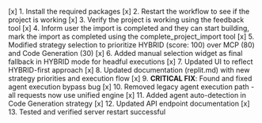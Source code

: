 [x] 1. Install the required packages
[x] 2. Restart the workflow to see if the project is working
[x] 3. Verify the project is working using the feedback tool
[x] 4. Inform user the import is completed and they can start building, mark the import as completed using the complete_project_import tool
[x] 5. Modified strategy selection to prioritize HYBRID (score: 100) over MCP (80) and Code Generation (30)
[x] 6. Added manual selection widget as final fallback in HYBRID mode for headful executions
[x] 7. Updated UI to reflect HYBRID-first approach
[x] 8. Updated documentation (replit.md) with new strategy priorities and execution flow
[x] 9. **CRITICAL FIX**: Found and fixed agent execution bypass bug
[x] 10. Removed legacy agent execution path - all requests now use unified engine
[x] 11. Added agent auto-detection in Code Generation strategy
[x] 12. Updated API endpoint documentation
[x] 13. Tested and verified server restart successful